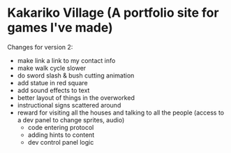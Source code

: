 Kakariko Village (A portfolio site for games I've made)
=======================================================

Changes for version 2:

- make link a link to my contact info
- make walk cycle slower
- do sword slash & bush cutting animation
- add statue in red square
- add sound effects to text
- better layout of things in the overworked
- instructional signs scattered around
- reward for visiting all the houses and talking to all the people (access to a dev panel to change sprites, audio)
	- code entering protocol
	- adding hints to content
	- dev control panel logic